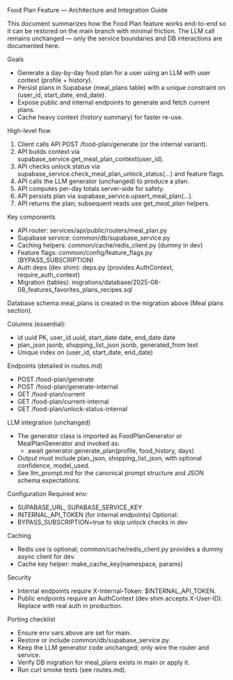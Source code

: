 Food Plan Feature — Architecture and Integration Guide

This document summarizes how the Food Plan feature works end-to-end so it can be restored on the main branch with minimal friction. The LLM call remains unchanged — only the service boundaries and DB interactions are documented here.

Goals
- Generate a day-by-day food plan for a user using an LLM with user context (profile + history).
- Persist plans in Supabase (meal_plans table) with a unique constraint on (user_id, start_date, end_date).
- Expose public and internal endpoints to generate and fetch current plans.
- Cache heavy context (history summary) for faster re-use.

High-level flow
1. Client calls API POST /food-plan/generate (or the internal variant).
2. API builds context via supabase_service.get_meal_plan_context(user_id).
3. API checks unlock status via supabase_service.check_meal_plan_unlock_status(...) and feature flags.
4. API calls the LLM generator (unchanged) to produce a plan.
5. API computes per-day totals server-side for safety.
6. API persists plan via supabase_service.upsert_meal_plan(...).
7. API returns the plan; subsequent reads use get_*meal_plan* helpers.

Key components
- API router: services/api/public/routers/meal_plan.py
- Supabase service: common/db/supabase_service.py
- Caching helpers: common/cache/redis_client.py (dummy in dev)
- Feature flags: common/config/feature_flags.py (BYPASS_SUBSCRIPTION)
- Auth deps (dev shim): deps.py (provides AuthContext, require_auth_context)
- Migration (tables): migrations/database/2025-08-08_features_favorites_plans_recipes.sql

Database schema
meal_plans is created in the migration above (Meal plans section).

Columns (essential):
- id uuid PK, user_id uuid, start_date date, end_date date
- plan_json jsonb, shopping_list_json jsonb, generated_from text
- Unique index on (user_id, start_date, end_date)

Endpoints (detailed in routes.md)
- POST /food-plan/generate
- POST /food-plan/generate-internal
- GET /food-plan/current
- GET /food-plan/current-internal
- GET /food-plan/unlock-status-internal

LLM integration (unchanged)
- The generator class is imported as FoodPlanGenerator or MealPlanGenerator and invoked as:
  - await generator.generate_plan(profile, food_history, days)
- Output must include plan_json, shopping_list_json, with optional confidence, model_used.
- See llm_prompt.md for the canonical prompt structure and JSON schema expectations.

Configuration
Required env:
- SUPABASE_URL, SUPABASE_SERVICE_KEY
- INTERNAL_API_TOKEN (for internal endpoints)
Optional:
- BYPASS_SUBSCRIPTION=true to skip unlock checks in dev

Caching
- Redis use is optional; common/cache/redis_client.py provides a dummy async client for dev.
- Cache key helper: make_cache_key(namespace, params)

Security
- Internal endpoints require X-Internal-Token: $INTERNAL_API_TOKEN.
- Public endpoints require an AuthContext (dev shim accepts X-User-ID). Replace with real auth in production.

Porting checklist
- Ensure env vars above are set for main.
- Restore or include common/db/supabase_service.py.
- Keep the LLM generator code unchanged; only wire the router and service.
- Verify DB migration for meal_plans exists in main or apply it.
- Run curl smoke tests (see routes.md).

